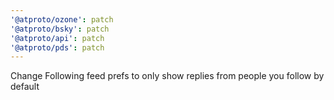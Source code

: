 ```yaml
---
'@atproto/ozone': patch
'@atproto/bsky': patch
'@atproto/api': patch
'@atproto/pds': patch
---
```


Change Following feed prefs to only show replies from people you follow by default

